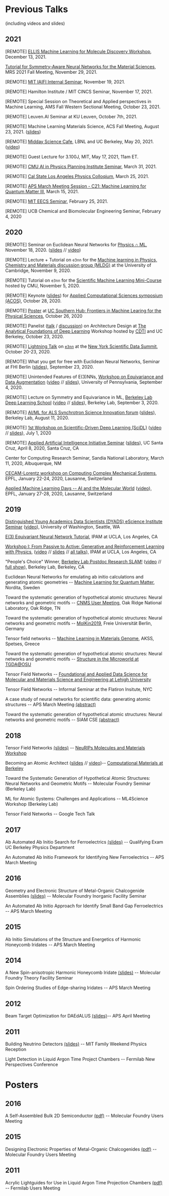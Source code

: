 # Previous Talks 
(including videos and slides)

## 2021
[REMOTE] [ELLIS Machine Learning for Molecule Discovery Workshop](https://moleculediscovery.github.io/workshop2021/), December 13, 2021.

[Tutorial for Symmetry-Aware Neural Networks for the Material Sciences](https://e3nn.org/mrs), MRS 2021 Fall Meeting, November 29, 2021.

[REMOTE] [MIT IAIFI Internal Seminar](https://iaifi.org/events.html), November 19, 2021.

[REMOTE] Hamilton Institute / MIT CINCS Seminar, November 17, 2021.

[REMOTE] Special Session on Theoretical and Applied perspectives in Machine Learning, AMS Fall Western Sectional Meeting, October 23, 2021.

[REMOTE] Leuven.AI Seminar at KU Leuven, October 7th, 2021.

[REMOTE] Machine Learning Materials Science, ACS Fall Meeting, August 23, 2021. ([slides](https://tinyurl.com/tess-acs-2021))

[REMOTE] [Midday Science Cafe](https://events.berkeley.edu/index.php/calendar/sn/SciatCal.html?event_ID=139704&date=2021-05-20), LBNL and UC Berkeley, May 20, 2021. ([video](https://www.youtube.com/watch?v=zTdBKSwWE4M&ab_channel=BerkeleyLab))

[REMOTE] Guest Lecture for 3.100J, MIT, May 17, 2021, 11am ET.

[REMOTE] [CMU AI in Physics Planning Institute Seminar](https://www.cmu.edu/ai-physics-institute/events/index.html#event=65163505;instance=20210331163000), March 31, 2021.

[REMOTE] [Cal State Los Angeles Physics Colloqium](https://www.calstatela.edu/dept/physics/colloquia-and-events), March 25, 2021.

[REMOTE] [APS March Meeting Session - C21: Machine Learning for Quantum Matter III](http://meetings.aps.org/Meeting/MAR21/Session/C21.2), March 15, 2021.

[REMOTE] [MIT EECS Seminar](https://www.eecs.mit.edu/news-events/calendar/events/eecs-special-seminar-tess-smidt-neural-networks-euclidean-symmetry), February 25, 2021.

[REMOTE] UCB Chemical and Biomolecular Engineering Seminar, February 4, 2020

## 2020

[REMOTE] Seminar on Euclidean Neural Networks for [Physics ∩ ML](http://www.physicsmeetsml.org/), November 18, 2020. ([slides](https://tinyurl.com/e3nn-physics-meets-ml) // [video](https://www.youtube.com/watch?v=VN2biLjqJXc&ab_channel=PhysicsMeetsML))

[REMOTE] Lecture + Tutorial on `e3nn` for the [Machine learning in Physics, Chemistry and Materials discussion group (MLDG)](http://talks.cam.ac.uk/show/index/107488) at the University of Cambridge, November 9, 2020.

[REMOTE] Tutorial on `e3nn` for the [Scientific Machine Learning Mini-Course](https://www.cmu.edu/aced/sciML.html) hosted by CMU, November 5, 2020.

[REMOTE] Keynote ([slides](https://tinyurl.com/acos-e3nn)) for [Applied Computational Sciences symposium (ACOS)](https://www.nwo.nl/en/news-and-events/events/acos), October 28, 2020.

[REMOTE] [Poster](https://tinyurl.com/e3nn-poster) at [UC Southern Hub: Frontiers in Machine Learing for the Physical Sciences](https://sites.research.uci.edu/frontiers-machine-learning/), October 26, 2020

[REMOTE] Panelist ([talk](https://youtu.be/CIp1f77Y0nk?t=1095) / [discussion](https://youtu.be/CIp1f77Y0nk?t=3810)) on Architecture Design at [The Analytical Foundations of Deep Learning](https://c3dti.ai/events/workshops/foundations-of-deep-learning/) Workshop hosted by [CDTI](https://c3dti.ai/) and UC Berkeley, October 23, 2020. 

[REMOTE] [Lightning Talk](https://tinyurl.com/e3nn-lightning-talk) on [`e3nn`](https://github.com/e3nn/e3nn) at the [New York Scientific Data Summit](https://www.bnl.gov/nysds20/), October 20-23, 2020.

[REMOTE] What you get for free with Euclidean Neural Networks, Seminar at FHI Berlin ([slides](https://docs.google.com/presentation/d/1zxT2mKr_Q0RVAPuezE8e-2njD8BLe57HRmsiStB1Ol8/edit?usp=sharing)), September 23, 2020.

[REMOTE] Unintended Features of E(3)NNs, [Workshop on Equivariance and Data Augmentation](https://sites.google.com/view/equiv-data-aug/home) ([video](https://www.youtube.com/watch?v=vq4s8Xgsmeo&ab_channel=WorkshoponEquivarianceandDataAugmentation) // [slides](https://docs.google.com/presentation/d/1vOOPUC0ZiPye8R3dyrXil21IOqXExTO62-Qktm-sSv4/edit?usp=sharing)), University of Pennsylvania, September 4, 2020.

[REMOTE] Lecture on Symmetry and Equivariance in ML, [Berkeley Lab Deep Learning School](https://dl4sci-school.lbl.gov/agenda) ([video](https://www.youtube.com/watch?v=8s0Ka6Y_kIM&ab_channel=NERSC) // [slides](https://docs.google.com/presentation/d/1Acz3YxUI-pH80n4UOeHWktnnpjslsTXkilmP5ZGBNo4/edit?usp=sharing)), Berkeley Lab, September 3, 2020.

[REMOTE] [AI/ML for ALS Synchrotron Science Innovation forum](https://sites.google.com/lbl.gov/aiml-for-als-research-if/home) ([slides](https://docs.google.com/presentation/d/1zyqDT7o5lWm4cmdlbBBqBBKQUwFx7KeL6DwZRBY6i2I/edit?usp=sharing)), Berkeley Lab, August 11, 2020.

[REMOTE] [1st Workshop on Scientific-Driven Deep Learning (SciDL)](https://scidl.netlify.app/) ([video](https://www.youtube.com/watch?v=ZbhBV0QThbA&feature=youtu.be) // [slides](https://docs.google.com/presentation/d/1mtElk2UaQ8020xz66VYGybXpfywdBnb3m2NQ65Qbeys/edit?usp=sharing)), July 1, 2020

[REMOTE] [Applied Artificial Intelligence Initiative Seminar](https://aaii.ucsc.edu/aaii-seminars/) ([slides](https://docs.google.com/presentation/d/1CvUL32SLUB_WLHO9EGuskyMqBVc0KsN3Rtalxb7qgwQ/edit?usp=sharing)), UC Santa Cruz, April 8, 2020, Santa Cruz, CA

Center for Computing Research Seminar, Sandia National Laboratory, March 11, 2020, Albuquerque, NM

[CECAM-Lorentz workshop on Computing Complex Mechanical Systems](https://www.cecam.org/workshop1821/), EPFL, January 22-24, 2020, Lausanne, Switzerland

[Applied Machine Learning Days -- AI and the Molecular World](https://appliedmldays.org/tracks/ai-molecular-world) ([video](https://www.youtube.com/watch?v=xGGpxVSWdmg)), EPFL, January 27-28, 2020, Lausanne, Switzerland

## 2019
[Distinguished Young Academics Data Scientists (DYADS) eScience Institute Seminar](https://escience.washington.edu/data-science-seminar-12/) ([video](https://youtu.be/4gKsQG9Deew)), University of Washington, Seattle, WA

[E(3) Equivariant Neural Network Tutorial](https://blondegeek.github.io/e3nn_tutorial/), IPAM at UCLA, Los Angeles, CA

[Workshop I: From Passive to Active: Generative and Reinforcement Learning with Physics](http://www.ipam.ucla.edu/programs/workshops/workshop-i-from-passive-to-active-generative-and-reinforcement-learning-with-physics/?tab=overview), ([video](http://www.ipam.ucla.edu/abstract/?tid=16346&pcode=MLPWS1) // [slides](http://helper.ipam.ucla.edu/publications/mlpws1/mlpws1_16346.pdf) // [all talks](http://www.ipam.ucla.edu/programs/workshops/workshop-i-from-passive-to-active-generative-and-reinforcement-learning-with-physics/?tab=schedule)),  IPAM at UCLA, Los Angeles, CA

"People's Choice" Winner, [Berkeley Lab Postdoc Research SLAM!](https://slam.lbl.gov/) ([video](https://youtu.be/s42LFgApomg) // [full show](https://www.youtube.com/watch?v=LD_2VRoBfC8&feature=youtu.be)), Berkeley Lab, Berkeley, CA

Euclidean Neural Networks for emulating ab initio calculations and generating atomic geometries -- [Machine Learning for Quantum Matter](https://agenda.albanova.se/conferenceDisplay.py?confId=5644), Nordita, Sweden

Toward the systematic generation of hypothetical atomic structures: Neural networks and geometric motifs -- [CNMS User Meeting](https://cnmsusermeeting.ornl.gov/), Oak Ridge National Laboratory, Oak Ridge, TN

Toward the systematic generation of hypothetical atomic structures: Neural networks and geometric motifs -- [MolKin2019](https://sites.google.com/view/molkin2019/home), Freie Universit&auml;t Berlin, Germany

Tensor field networks -- [Machine Learning in Materials Genome](https://magics.usc.edu/workshop/spetses_2019/), AKSS, Spetses, Greece

Toward the systematic generation of hypothetical atomic structures: Neural networks and geometric motifs -- [Structure in the Microworld at TGDA@OSU](https://tdai.osu.edu/tripods-workshop/)

Tensor Field Networks -- [Foundational and Applied Data Science for Molecular and Materials Science and Engineering at Lehigh University](https://wordpress.lehigh.edu/indisc/)

Tensor Field Networks -- Informal Seminar at the Flatiron Insitute, NYC

A case study of neural networks for scientific data: generating atomic structures -- APS March Meeting [(abstract)](http://meetings.aps.org/Meeting/MAR19/Session/H52)

Toward the systematic generation of hypothetical atomic structures: Neural networks and geometric motifs -- SIAM CSE [(abstract)](http://meetings.siam.org/sess/dsp_programsess.cfm?SESSIONCODE=65820)

## 2018

Tensor Field Networks [(slides)](pdfs/20181208_tensorfieldnetworks_neurips_mol_and_mat.pdf) -- [NeuRIPs Molecules and Materials Workshop](http://www.quantum-machine.org/workshops/nips2018/)

Becoming an Atomic Architect ([slides](pdfs/20181023_Becoming_an_atomic_architect_CMB.pdf) // [video](https://www.youtube.com/watch?v=85K4hXvW4Tg))-- [Computational Materials at Berkeley](https://computationalmaterials.github.io/)

Toward the Systematic Generation of Hypothetical Atomic Structures: Neural Networks and Geometric Motifs -- Molecular Foundry Seminar (Berkeley Lab) 

ML for Atomic Systems: Challenges and Applications -- ML4Science Workshop (Berkeley Lab)

Tensor Field Networks -- Google Tech Talk

## 2017

Ab Automated Ab Initio Search for Ferroelectrics [(slides)](pdfs/20170421_Qualifying_Exam_Tess_Smidt_an_automated_ab_initio_search_for_ferroelectrics.pdf) -- Qualifying Exam UC Berkeley Physics Department

An Automated Ab Initio Framework for Identifying New Ferroelectrics -- APS March Meeting

## 2016

Geometry and Electronic Structure of Metal-Organic Chalcogenide Assemblies [(slides)](pdfs/201604_mochas_MF_inorganic_facility_seminar.pdf) -- Molecular Foundry Inorganic Facility Seminar

An Automated Ab Initio Approach for Identify Small Band Gap Ferroelectrics -- APS March Meeting

## 2015

Ab Initio Simulations of the Structure and Energetics of Harmonic Honeycomb Iridates -- APS March Meeting

## 2014

A New Spin-anisotropic Harmonic Honeycomb Iridate [(slides)](pdfs/20140416_LIO_MF_Theory_Seminar.pdf) -- Molecular Foundry Theory Facility Seminar

Spin Ordering Studies of Edge-sharing Iridates -- APS March Meeting

## 2012

Beam Target Optimization for DAEdALUS [(slides)](pdfs/20120402_DAEdALUS_APS_April_Meeting.pdf)-- APS April Meeting

## 2011

Building Neutrino Detectors [(slides)](pdfs/20111014_building_neutrino_detectors.pdf) -- MIT Family Weekend Physics Reception

Light Detection in Liquid Argon Time Project Chambers -- Fermilab New Perspectives Conference

# Posters

## 2016

A Self-Assembled Bulk 2D Semiconductor [(pdf)](pdfs/2016_MFUsersMeeting_Poster_Mithrene.pdf) -- Molecular Foundry Users Meeting

## 2015

Designing Electronic Properties of Metal-Organic Chalcogenides [(pdf)](pdfs/2015_MFUsersMeeting_Poster_PbS.pdf) -- Molecular Foundry Users Meeting

## 2011

Acrylic Lightguides for Use in Liquid Argon Time Projection Chambers [(pdf)](pdfs/2011_FermilabUsersMeetingPoster_LArTPCS_TessSmidt.pdf) -- Fermilab Users Meeting 

